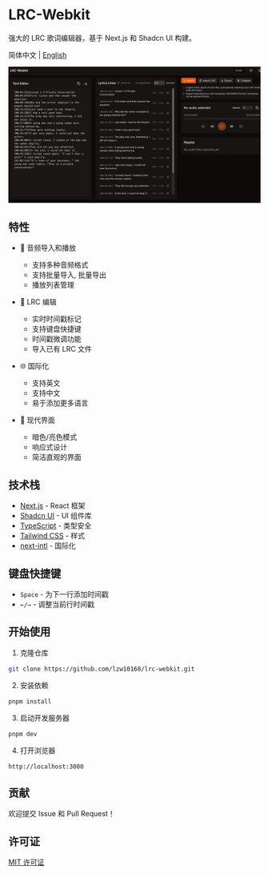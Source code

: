 # LRC-Webkit

强大的 LRC 歌词编辑器，基于 Next.js 和 Shadcn UI 构建。

简体中文 | [English](./README.md)

![LRC-Webkit 演示](./assets/demo.png)

## 特性

- 🎵 音频导入和播放
  - 支持多种音频格式
  - 支持批量导入, 批量导出
  - 播放列表管理

- 📝 LRC 编辑
  - 实时时间戳标记
  - 支持键盘快捷键
  - 时间戳微调功能
  - 导入已有 LRC 文件

- 🌐 国际化
  - 支持英文
  - 支持中文
  - 易于添加更多语言

- 🎨 现代界面
  - 暗色/亮色模式
  - 响应式设计
  - 简洁直观的界面

## 技术栈

- [Next.js](https://nextjs.org/) - React 框架
- [Shadcn UI](https://ui.shadcn.com/) - UI 组件库
- [TypeScript](https://www.typescriptlang.org/) - 类型安全
- [Tailwind CSS](https://tailwindcss.com/) - 样式
- [next-intl](https://next-intl-docs.vercel.app/) - 国际化

## 键盘快捷键

- `Space` - 为下一行添加时间戳
- `←/→` - 调整当前行时间戳

## 开始使用

1. 克隆仓库
```bash
git clone https://github.com/lzw10168/lrc-webkit.git
```

2. 安装依赖
```bash
pnpm install
```

3. 启动开发服务器
```bash
pnpm dev
```

4. 打开浏览器
```
http://localhost:3000
```

## 贡献

欢迎提交 Issue 和 Pull Request！

## 许可证

[MIT 许可证](./LICENSE) 
